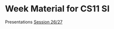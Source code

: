 # Week  Material for CS11 SI 

Presentations
[Session 26/27](https://drive.google.com/open?id=1Ug7KJoNzBz6Qgua9Cu-XU1eMjBAJUUIKdhynn2Xt3k0)

